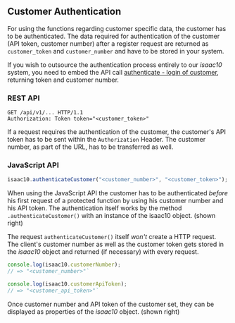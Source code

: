 ## Customer Authentication

For using the functions regarding customer specific data, the customer has to be authenticated. The data required for authentication of the customer (API token, customer number) after a register request are returned as `customer_token` and `customer_number` and have to be stored in your system.

If you wish to outsource the authentication process entirely to our _isaac10_ system, you need to embed the API call [authenticate - login of customer](#login), returning token and customer number.

### REST API

```http
GET /api/v1/... HTTP/1.1
Authorization: Token token="<customer_token>"
```

If a request requires the authentication of the customer, the customer's API token has to be sent within the `Authorization` Header. The customer number, as part of the URL, has to be transferred as well.

### JavaScript API

```javascript
isaac10.authenticateCustomer("<customer_number>", "<customer_token>");
```

When using the JavaScript API the customer has to be authenticated _before_ his first request of a protected function by using his customer number and his API token. The authentication itself works by the method `.authenticateCustomer()` with an instance of the isaac10 object. (shown right)

The request `authenticateCustomer()` itself _won't_ create a HTTP request. The client's customer number as well as the customer token gets stored in the _isaac10_ object and returned (if necessary) with every request.

```javascript
console.log(isaac10.customerNumber);
// => "<customer_number>"`

console.log(isaac10.customerApiToken);
// => "<customer_api_token>"`
```

Once customer number and API token of the customer set, they can be displayed as properties of the _isaac10_ object. (shown right)
